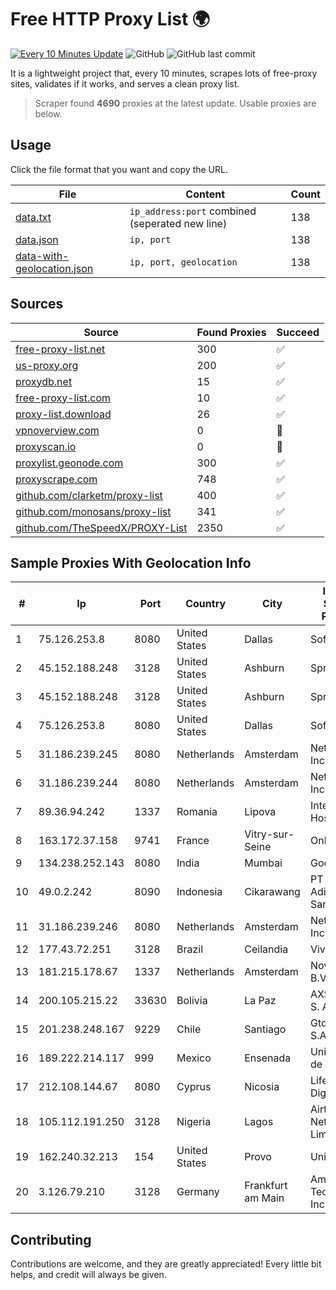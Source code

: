 
# Free HTTP Proxy List 🌍

[![Every 10 Minutes Update](https://github.com/mertguvencli/http-proxy-list/actions/workflows/main.yml/badge.svg?branch=main)](https://github.com/mertguvencli/http-proxy-list/actions/workflows/main.yml)
![GitHub](https://img.shields.io/github/license/mertguvencli/http-proxy-list)
![GitHub last commit](https://img.shields.io/github/last-commit/mertguvencli/http-proxy-list)

It is a lightweight project that, every 10 minutes, scrapes lots of free-proxy sites, validates if it works, and serves a clean proxy list.


> Scraper found **4690** proxies at the latest update. Usable proxies are below.

## Usage

Click the file format that you want and copy the URL.


|File|Content|Count|
|----|-------|-----|
|[data.txt](https://raw.githubusercontent.com/mertguvencli/http-proxy-list/main/proxy-list/data.txt)|`ip_address:port` combined (seperated new line)|138|
|[data.json](https://raw.githubusercontent.com/mertguvencli/http-proxy-list/main/proxy-list/data.json)|`ip, port`|138|
|[data-with-geolocation.json](https://raw.githubusercontent.com/mertguvencli/http-proxy-list/main/proxy-list/data-with-geolocation.json)|`ip, port, geolocation`|138|

## Sources

|Source|Found Proxies|Succeed|
|------|-------------|-------|
|[free-proxy-list.net](https://free-proxy-list.net)|300|✅|
|[us-proxy.org](https://www.us-proxy.org)|200|✅|
|[proxydb.net](http://proxydb.net)|15|✅|
|[free-proxy-list.com](https://free-proxy-list.com/?page=&port=&type%5B%5D=http&type%5B%5D=https&up_time=0&search=Search)|10|✅|
|[proxy-list.download](https://www.proxy-list.download/HTTP)|26|✅|
|[vpnoverview.com](https://vpnoverview.com/privacy/anonymous-browsing/free-proxy-servers)|0|🚫|
|[proxyscan.io](https://www.proxyscan.io)|0|🚫|
|[proxylist.geonode.com](https://proxylist.geonode.com/api/proxy-list?limit=300&page=1&sort_by=lastChecked&sort_type=desc&protocols=http,https)|300|✅|
|[proxyscrape.com](https://api.proxyscrape.com/v2/?request=displayproxies&protocol=http&timeout=10000&country=all&ssl=all&anonymity=all)|748|✅|
|[github.com/clarketm/proxy-list](https://raw.githubusercontent.com/clarketm/proxy-list/master/proxy-list-raw.txt)|400|✅|
|[github.com/monosans/proxy-list](https://raw.githubusercontent.com/monosans/proxy-list/main/proxies/http.txt)|341|✅|
|[github.com/TheSpeedX/PROXY-List](https://raw.githubusercontent.com/TheSpeedX/PROXY-List/master/http.txt)|2350|✅|


## Sample Proxies With Geolocation Info

|#|Ip|Port|Country|City|Internet Service Provider|
|-|--|----|-------|----|-------------------------|
|1|75.126.253.8|8080|United States|Dallas|SoftLayer|
|2|45.152.188.248|3128|United States|Ashburn|Sprint|
|3|45.152.188.248|3128|United States|Ashburn|Sprint|
|4|75.126.253.8|8080|United States|Dallas|SoftLayer|
|5|31.186.239.245|8080|Netherlands|Amsterdam|NetSkope Inc|
|6|31.186.239.244|8080|Netherlands|Amsterdam|NetSkope Inc|
|7|89.36.94.242|1337|Romania|Lipova|Interkvm Host SRL|
|8|163.172.37.158|9741|France|Vitry-sur-Seine|Online S.A.S.|
|9|134.238.252.143|8080|India|Mumbai|Google LLC|
|10|49.0.2.242|8090|Indonesia|Cikarawang|PT Usaha Adi Sanggoro|
|11|31.186.239.246|8080|Netherlands|Amsterdam|NetSkope Inc|
|12|177.43.72.251|3128|Brazil|Ceilandia|Vivo|
|13|181.215.178.67|1337|Netherlands|Amsterdam|NovoServe B.V.|
|14|200.105.215.22|33630|Bolivia|La Paz|AXS Bolivia S. A.|
|15|201.238.248.167|9229|Chile|Santiago|Gtd Internet S.A|
|16|189.222.214.117|999|Mexico|Ensenada|Uninet S.A. de C.V.|
|17|212.108.144.67|8080|Cyprus|Nicosia|Lifecell Digital LTD|
|18|105.112.191.250|3128|Nigeria|Lagos|Airtel Networks Limited|
|19|162.240.32.213|154|United States|Provo|Unified Layer|
|20|3.126.79.210|3128|Germany|Frankfurt am Main|Amazon Technologies Inc.|



## Contributing

Contributions are welcome, and they are greatly appreciated! Every
little bit helps, and credit will always be given.

